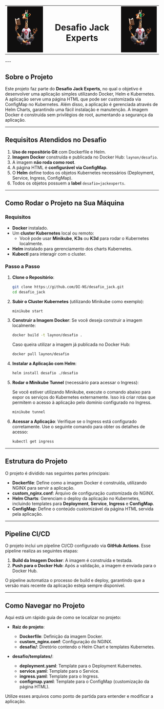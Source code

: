 <table align="center">
  <tr>
    <td>
      <img height="150" src="./assets/girafa.png" alt="Giraffe Kubernetes">
    </td>
    <td>
      <h1 align="center">Desafio Jack Experts</h1>
    </td>
    <td>
      <img height="150" src="./assets/girafa.png" alt="Giraffe Kubernetes">
    </td>
  </tr>
</table>
---

## Sobre o Projeto

Este projeto faz parte do **Desafio Jack Experts**, no qual o objetivo é desenvolver uma aplicação simples utilizando Docker, Helm e Kubernetes. A aplicação serve uma página HTML que pode ser customizada via ConfigMap no Kubernetes. Além disso, a aplicação é gerenciada através de Helm Charts, garantindo uma fácil instalação e manutenção. A imagem Docker é construída sem privilégios de root, aumentando a segurança da aplicação.

---

## Requisitos Atendidos no Desafio

1. **Uso de repositório Git** com Dockerfile e Helm.
2. **Imagem Docker** construída e publicada no Docker Hub: `laynon/desafio`.
3. A imagem **não roda como root**.
4. A página HTML é **configurável via ConfigMap**.
5. O **Helm** define todos os objetos Kubernetes necessários (Deployment, Service, Ingress, ConfigMap).
6. Todos os objetos possuem a **label** `desafio=jackexperts`.

---

## Como Rodar o Projeto na Sua Máquina

### Requisitos

- **Docker** instalado.
- Um **cluster Kubernetes** local ou remoto:
  - Você pode usar **Minikube**, **K3s** ou **K3d** para rodar o Kubernetes localmente.
- **Helm** instalado para gerenciamento dos charts Kubernetes.
- **Kubectl** para interagir com o cluster.

### Passo a Passo

1. **Clone o Repositório**:
   ```bash
   git clone https://github.com/DI-NS/desafio_jack.git
   cd desafio_jack
   ```

2. **Subir o Cluster Kubernetes** (utilizando Minikube como exemplo):
   ```bash
   minikube start
   ```

3. **Construir a Imagem Docker**:
   Se você deseja construir a imagem localmente:
   ```bash
   docker build -t laynon/desafio .
   ```

   Caso queira utilizar a imagem já publicada no Docker Hub:
   ```bash
   docker pull laynon/desafio
   ```

4. **Instalar a Aplicação com Helm**:
   ```bash
   helm install desafio ./desafio
   ```

5. **Rodar o Minikube Tunnel** (necessário para acessar o Ingress):
   
   Se você estiver utilizando Minikube, execute o comando abaixo para expor os serviços do Kubernetes externamente. Isso irá criar rotas que permitem o acesso à aplicação pelo domínio configurado no Ingress.
   ```bash
   minikube tunnel
   ```

6. **Acessar a Aplicação**:
   Verifique se o Ingress está configurado corretamente. Use o seguinte comando para obter os detalhes de acesso:
   ```bash
   kubectl get ingress
   ```

---

## Estrutura do Projeto

O projeto é dividido nas seguintes partes principais:

- **Dockerfile**: Define como a imagem Docker é construída, utilizando NGINX para servir a aplicação.
- **custom_nginx.conf**: Arquivo de configuração customizada do NGINX.
- **Helm Charts**: Gerenciam o deploy da aplicação no Kubernetes, incluindo templates para **Deployment**, **Service**, **Ingress** e **ConfigMap**.
- **ConfigMap**: Define o conteúdo customizável da página HTML servida pela aplicação.

---

## Pipeline CI/CD

O projeto inclui um pipeline CI/CD configurado via **GitHub Actions**. Esse pipeline realiza as seguintes etapas:

1. **Build da Imagem Docker**: A imagem é construída e testada.
2. **Push para o Docker Hub**: Após a validação, a imagem é enviada para o Docker Hub.

O pipeline automatiza o processo de build e deploy, garantindo que a versão mais recente da aplicação esteja sempre disponível.

---

## Como Navegar no Projeto

Aqui está um rápido guia de como se localizar no projeto:

- **Raiz do projeto**:
  - **Dockerfile**: Definição da imagem Docker.
  - **custom_nginx.conf**: Configuração do NGINX.
  - **desafio/**: Diretório contendo o Helm Chart e templates Kubernetes.

- **desafio/templates/**:
  - **deployment.yaml**: Template para o Deployment Kubernetes.
  - **service.yaml**: Template para o Service.
  - **ingress.yaml**: Template para o Ingress.
  - **configmap.yaml**: Template para o ConfigMap (customização da página HTML).

Utilize esses arquivos como ponto de partida para entender e modificar a aplicação.
